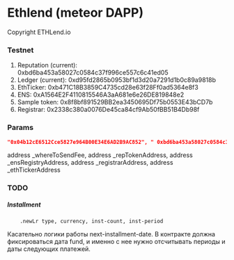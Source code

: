 # Ethlend (meteor DAPP)

Copyright ETHLend.io


### Testnet

1. Reputation (current): 0xbd6ba453a58027c0584c37f996ce557c6c41ed05
1. Ledger (current):     0xd95fd2865b0953bf1d3d20a7291d1b0c89a9818b
1. EthTicker:            0xb471C18B3859C4735cd28e63f28Ff0ad5364e8f3
1. ENS:                  0xA1564E2F4110815546A3aA681e6e26DE819848e2
1. Sample token:         0x8f8bf891529BB2ea3450695Df75b0553E43bCD7b
1. Registrar:            0x2338c380a0076De45ca84cf9Ab50fBB51B4Db98f

### Params

```json
"0x04b12cE6512Cce5827e964B00E34E6AD2B9AC852", " 0xbd6ba453a58027c0584c37f996ce557c6c41ed05", "0xA1564E2F4110815546A3aA681e6e26DE819848e2", "0x2338c380a0076De45ca84cf9Ab50fBB51B4Db98f", "0xb471C18B3859C4735cd28e63f28Ff0ad5364e8f3"
```

address _whereToSendFee,     address _repTokenAddress, 
                     address _ensRegistryAddress, address _registrarAddress,
                     address _ethTickerAddress


### TODO

##### Installment

```livescript
    .newLr type, currency, inst-count, inst-period
```

Касательно логики работы next-installment-date. В контракте должна фиксироваться дата fund, и именно с нее нужно отсчитывать периоды и даты следующих платежей.